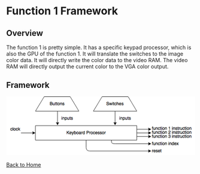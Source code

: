 # Function 1 Framework

## Overview

The function 1 is pretty simple. It has a specific keypad processor, which is also the GPU of the function 1. It will translate the switches to the image color data. It will directly write the color data to the video RAM. The video RAM will directly output the current color to the VGA color output.

## Framework

![Function 1 Framework](Function_1_Framework.png)

[Back to Home](Home.md)